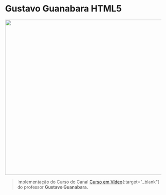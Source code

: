 # Gustavo Guanabara HTML5
<img src="https://ik.imagekit.io/tatmorenno/ver_o_mundo_JILAFjzmIr.png" width="1000px" height="500px" />

> Implementação do Curso do Canal [Curso em Vídeo](https://www.youtube.com/user/cursosemvideo){:target="_blank"} do professor **Gustavo Guanabara**.
